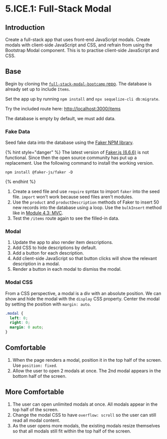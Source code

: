 # 5.ICE.1: Full-Stack Modal

## Introduction

Create a full-stack app that uses front-end JavaScript modals. Create modals with client-side JavaScript and CSS, and refrain from using the Bootstrap Modal component. This is to practise client-side JavaScript and CSS.

## Base

Begin by cloning the [`full-stack-modal-bootcamp` repo](https://github.com/rocketacademy/full-stack-modal-bootcamp). The database is already set up to include `Items`.

Set the app up by running `npm install` and `npx sequelize-cli db:migrate`.

Try the included route here: [http://localhost:3000/items](http://localhost:3000/items)

The database is empty by default, we must add data.

### Fake Data

Seed fake data into the database using the [Faker NPM library](https://github.com/faker-js/faker).

{% hint style="danger" %}
The latest version of [Faker.js (6.6.6)](https://github.com/Marak/faker.js) is not functional. Since then the open source community has put up a replacement. Use the following command to install the working version.&#x20;

```
npm install @faker-js/faker -D
```
{% endhint %}

1. Create a seed file and use `require` syntax to import `faker` into the seed file. `import` won't work because seed files aren't modules.
2. Use the `product` and `productDescription` methods of Faker to insert 50 new records into the database using a loop. Use the `bulkInsert` method like in [Module 4.3: MVC](../../4-backend-structure/4.2-mvc#less-than-generated\_date-greater-than-seed-data-js).
3. Test the `/items` route again to see the filled-in data.

### Modal

1. Update the app to also render item descriptions.
2. Add CSS to hide descriptions by default.
3. Add a button for each description.
4. Add client-side JavaScript so that button clicks will show the relevant description in a modal.
5. Render a button in each modal to dismiss the modal.

### Modal CSS

From a CSS perspective, a modal is a div with an absolute position. We can show and hide the modal with the `display` CSS property. Center the modal by setting the position with `margin: auto`.

```css
.modal {
  left: 0;
  right: 0;
  margin: 0 auto;
}
```

## Comfortable

1. When the page renders a modal, position it in the top half of the screen. Use `position: fixed`.
2. Allow the user to open 2 modals at once. The 2nd modal appears in the bottom half of the screen.

## More Comfortable

1. The user can open unlimited modals at once. All modals appear in the top half of the screen.
2. Change the modal CSS to have `overflow: scroll` so the user can still read all modal content.
3. As the user opens more modals, the existing modals resize themselves so that all modals still fit within the top half of the screen.
